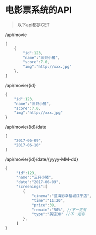 # 电影票系统的API

> 以下api都是GET

/api/movie
```javascript
[
    {
        "id":123,
        "name":"三只小猪",
        "score":7.0,
        "img":"http://xxx.jpg"
    },
]
```

/api/movie/{id}
```javascript
{
    "id":123,
    "name":"三只小猪",
    "score":7.0,
    "img":"http://xxx.jpg"
}
```

/api/movie/{id}/date
```javascript
[
    "2017-06-09",
    "2017-06-10"
]
```

/api/movie/{id}/date/{yyyy-MM-dd}
```javascript
{
     "id":123,
     "name":"三只小猪",
     "date":"2017-06-09",
     "screenings":[
        {
            "cinema":"蓝海影幸福城江宁店",
            "time":"11:20",
            "price":39,
            "remain":"50%", //不一定有
            "type":"英语3D" //不一定有
        },
     ]
}
```
